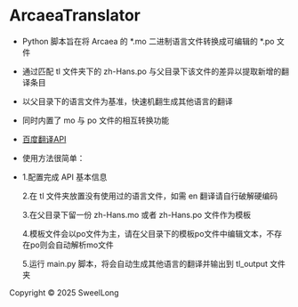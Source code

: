 # ArcaeaTranslator

- Python 脚本旨在将 Arcaea 的 *.mo 二进制语言文件转换成可编辑的 *.po 文件
- 通过匹配 tl 文件夹下的 zh-Hans.po 与父目录下该文件的差异以提取新增的翻译条目
- 以父目录下的语言文件为基准，快速机翻生成其他语言的翻译
- 同时内置了 mo 与 po 文件的相互转换功能
- [百度翻译API](https://fanyi-api.baidu.com/manage/developer)

- 使用方法很简单：
- 
    1.配置完成 API 基本信息

    2.在 tl 文件夹放置没有使用过的语言文件，如需 en 翻译请自行破解硬编码

    3.在父目录下留一份 zh-Hans.mo 或者 zh-Hans.po 文件作为模板

    4.模板文件会以po文件为主，请在父目录下的模板po文件中编辑文本，不存  在po则会自动解析mo文件

    5.运行 main.py 脚本，将会自动生成其他语言的翻译并输出到 tl_output 文件夹

Copyright © 2025 SweelLong